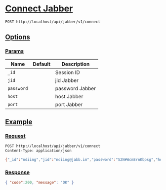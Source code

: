 # [Connect Jabber]()

<!--
@category Common
-->

```bash
POST http://localhost/api/jabber/v1/connect
```

## [Options]()

### [Params]()

Name | Default | Description
--- | --- | ---
`_id` |  | Session ID
`jid` |  | jid Jabber
`password` |  | password Jabber
`host` |  | host Jabber
`port` |  | port Jabber

## [Example]()

### [Request]()

```bash
POST http://localhost/api/jabber/v1/connect
Content-Type: application/json

{"_id":"ndiing","jid":"ndiing@jabb.im","password":"S2N#Wcm8rnKbpsg","host":"jabb.im","port":5222}
```

### [Response]()

```json
{ "code":200, "message": "OK" }
```